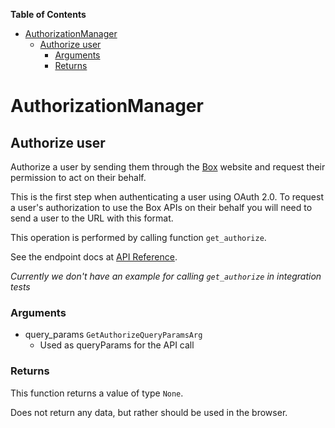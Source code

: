 <!-- START doctoc generated TOC please keep comment here to allow auto update -->
<!-- DON'T EDIT THIS SECTION, INSTEAD RE-RUN doctoc TO UPDATE -->
**Table of Contents**

- [AuthorizationManager](#authorizationmanager)
  - [Authorize user](#authorize-user)
    - [Arguments](#arguments)
    - [Returns](#returns)

<!-- END doctoc generated TOC please keep comment here to allow auto update -->

# AuthorizationManager

## Authorize user

Authorize a user by sending them through the [Box](https://box.com)
website and request their permission to act on their behalf.

This is the first step when authenticating a user using
OAuth 2.0. To request a user&#x27;s authorization to use the Box APIs
on their behalf you will need to send a user to the URL with this
format.

This operation is performed by calling function `get_authorize`.

See the endpoint docs at
[API Reference](https://developer.box.com/reference/get-authorize/).

*Currently we don't have an example for calling `get_authorize` in integration tests*

### Arguments

- query_params `GetAuthorizeQueryParamsArg`
  - Used as queryParams for the API call


### Returns

This function returns a value of type `None`.

Does not return any data, but rather should be used in the browser.


